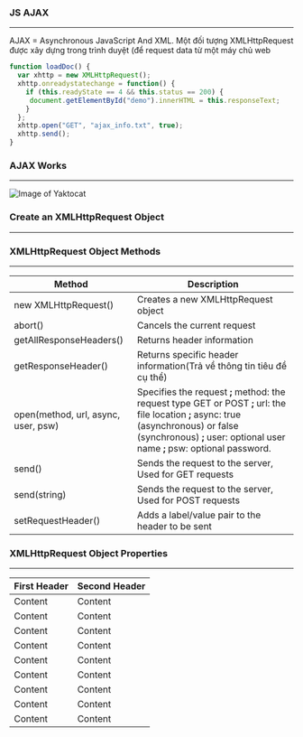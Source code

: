
### JS AJAX
---

AJAX = Asynchronous JavaScript And XML.
Một đối tượng XMLHttpRequest được xây dựng trong trình duyệt (để request data từ một máy chủ web

```javascript
function loadDoc() {
  var xhttp = new XMLHttpRequest();
  xhttp.onreadystatechange = function() {
    if (this.readyState == 4 && this.status == 200) {
     document.getElementById("demo").innerHTML = this.responseText;
    }
  };
  xhttp.open("GET", "ajax_info.txt", true);
  xhttp.send();
}
```

### AJAX Works
---

![Image of Yaktocat](https://github.com/daodc/Front-End-Develop-Technicals/blob/master/images/pic_ajax.gif  "Image of Yaktocat w3c")

### Create an XMLHttpRequest Object
---

### XMLHttpRequest Object Methods
---

Method | Description
------------ | -------------
new XMLHttpRequest()  | 	Creates a new XMLHttpRequest object
abort()  | Cancels the current request
getAllResponseHeaders()  | Returns header information
getResponseHeader()  | Returns specific header information(Trả về thông tin tiêu đề cụ thể)
open(method, url, async, user, psw)  | Specifies the request **;** method: the request type GET or POST **;** url: the file location **;** async: true (asynchronous) or false (synchronous) **;** user: optional user name **;** psw: optional password.
send()  | Sends the request to the server, Used for GET requests
send(string)  | Sends the request to the server, Used for POST requests
setRequestHeader()  | Adds a label/value pair to the header to be sent

### XMLHttpRequest Object Properties
---

First Header | Second Header
------------ | -------------
Content  | Content
Content  | Content
Content  | Content
Content  | Content
Content  | Content
Content  | Content
Content  | Content
Content  | Content
Content  | Content

